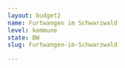 ```yaml
---
layout: budget2
name: Furtwangen im Schwarzwald
level: kommune
state: BW
slug: Furtwangen-im-Schwarzwald

---
```



